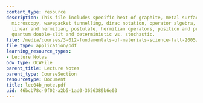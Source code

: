 ```yaml
---
content_type: resource
description: This file includes specific heat of graphite, metal surfaces, tunnelling
  microscopy, wavepacket tunnelling, dirac notation, operator algebra, commutators,
  linear and hermitian, postulate, hermitian operators, position and probability,
  quantum double-slit and deterministic vs. stochastic.
file: /media/courses/3-012-fundamentals-of-materials-science-fall-2005/46bcb78c9f02a2b51ad03656389b6e03_lec04b_note.pdf
file_type: application/pdf
learning_resource_types:
- Lecture Notes
ocw_type: OCWFile
parent_title: Lecture Notes
parent_type: CourseSection
resourcetype: Document
title: lec04b_note.pdf
uid: 46bcb78c-9f02-a2b5-1ad0-3656389b6e03
---
```

